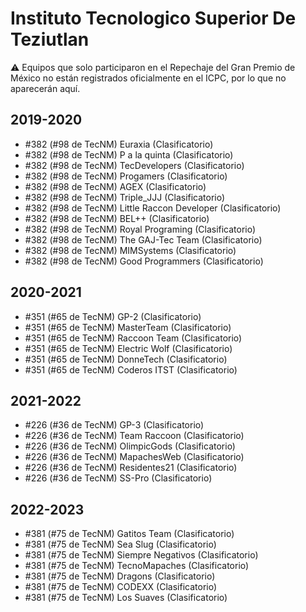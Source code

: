 # Instituto Tecnologico Superior De Teziutlan

:warning: Equipos que solo participaron en el Repechaje del Gran Premio de México no están registrados oficialmente en el ICPC, por lo que no aparecerán aquí.

## 2019-2020

- #382 (#98 de TecNM) Euraxia (Clasificatorio)
- #382 (#98 de TecNM) P a la quinta (Clasificatorio)
- #382 (#98 de TecNM) TecDevelopers (Clasificatorio)
- #382 (#98 de TecNM) Progamers (Clasificatorio)
- #382 (#98 de TecNM) AGEX (Clasificatorio)
- #382 (#98 de TecNM) Triple_JJJ (Clasificatorio)
- #382 (#98 de TecNM) Little Raccon Developer (Clasificatorio)
- #382 (#98 de TecNM) BEL++ (Clasificatorio)
- #382 (#98 de TecNM) Royal Programing (Clasificatorio)
- #382 (#98 de TecNM) The GAJ-Tec Team (Clasificatorio)
- #382 (#98 de TecNM) MIMSystems (Clasificatorio)
- #382 (#98 de TecNM) Good Programmers (Clasificatorio)

## 2020-2021

- #351 (#65 de TecNM) GP-2 (Clasificatorio)
- #351 (#65 de TecNM) MasterTeam (Clasificatorio)
- #351 (#65 de TecNM) Raccoon Team  (Clasificatorio)
- #351 (#65 de TecNM) Electric Wolf (Clasificatorio)
- #351 (#65 de TecNM) DonneTech (Clasificatorio)
- #351 (#65 de TecNM) Coderos ITST (Clasificatorio)

## 2021-2022

- #226 (#36 de TecNM) GP-3 (Clasificatorio)
- #226 (#36 de TecNM) Team Raccoon (Clasificatorio)
- #226 (#36 de TecNM) OlimpicGods (Clasificatorio)
- #226 (#36 de TecNM) MapachesWeb (Clasificatorio)
- #226 (#36 de TecNM) Residentes21 (Clasificatorio)
- #226 (#36 de TecNM) SS-Pro (Clasificatorio)

## 2022-2023

- #381 (#75 de TecNM) Gatitos Team (Clasificatorio)
- #381 (#75 de TecNM) Sea Slug (Clasificatorio)
- #381 (#75 de TecNM) Siempre Negativos (Clasificatorio)
- #381 (#75 de TecNM) TecnoMapaches (Clasificatorio)
- #381 (#75 de TecNM) Dragons (Clasificatorio)
- #381 (#75 de TecNM) CODEXX (Clasificatorio)
- #381 (#75 de TecNM) Los Suaves (Clasificatorio)


